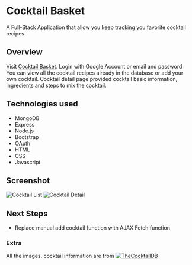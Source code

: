 # Cocktail Basket

A Full-Stack Application that allow you keep tracking you favorite cocktail recipes

## Overview

Visit [Cocktail Basket](https://cocktail-basket.herokuapp.com/). Login with Google Account or email and password. You can view all the cocktail recipes already in the database or add your own cocktail. Cocktail detail page provided cocktail basic information, ingredients and steps to mix the cocktail.

## Technologies used

- MongoDB
- Express
- Node.js
- Bootstrap
- OAuth
- HTML
- CSS
- Javascript

## Screenshot

![Cocktail List](https://imgur.com/008tD4E.png)
![Cocktail Detail](https://imgur.com/x26nfPt.png)

## Next Steps

- ~~Replace manual add cocktail function with AJAX Fetch function~~

### Extra

All the images, cocktail information are from [![TheCocktailDB](https://www.thecocktaildb.com/images/logo.png)](https://www.thecocktaildb.com/)
